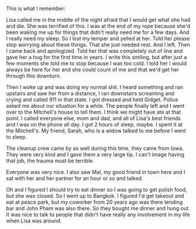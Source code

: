This is what I remember:

Lisa called me in the middle of the night afraid that I would get what she had and die. She was terrified of this. I was at the end of my rope because she'd been waking me up for things that didn't really need me for a few days. And I really need my sleep. So I lost my temper and yelled at her. Told her please stop worrying about these things. That she just needed rest. And I left. Then I came back and apologized. Told her that was completely out of line and gave her a hug for the first time in years. I write this smiling, but after just a few moments she told me to stop because I was too cold. I told her I would always be here for her and she could count of me and that we'd get her through this downturn.

Then I woke up and was doing my normal shit. I heard something and ran upstairs and saw her from a distance, I ran downstairs screaming and crying and called 911 in that state. I got dressed and held Gidget. Police asked me about our situation for a while. The people finally left and I went over to the Mitchell's house to tell them. I think we might have ate at that point. I called everyone else, mom and dad, and all of Lisa's best friends and I was on the phone all day. I got 2 hours of sleep, maybe. I spent it at the Mitchell's. My friend, Sarah, who is a widow talked to me before I went to sleep. 

The cleanup crew came by as well during this time, they came from Iowa. They were very kind and I gave them a very large tip. I can't image having that job, the trauma must be terrible. 

Everyone was very nice. I also saw Mal, my good friend in town here and I sat with her and her partner for an hour or so and talked. 

Oh and I figured I should try to eat dinner so I was going to get polish food, but she was closed. So I went up to Bangkok. I figured I'd get takeout and eat at peace park, but my coworker from 20 years ago was there tending bar and John Pham was also there. So they bought me dinner and hung out. It was nice to talk to people that didn't have really any involvement in my life when Lisa was around. 